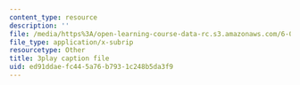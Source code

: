 ```yaml
---
content_type: resource
description: ''
file: /media/https%3A/open-learning-course-data-rc.s3.amazonaws.com/6-006-introduction-to-algorithms-fall-2011/ed91ddaefc445a76b7931c248b5da3f9_dU40AvBURDQ.vtt
file_type: application/x-subrip
resourcetype: Other
title: 3play caption file
uid: ed91ddae-fc44-5a76-b793-1c248b5da3f9
---
```

